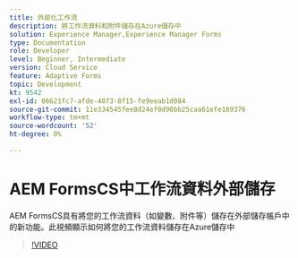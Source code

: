```yaml
---
title: 外部化工作流
description: 將工作流資料和附件儲存在Azure儲存中
solution: Experience Manager,Experience Manager Forms
type: Documentation
role: Developer
level: Beginner, Intermediate
version: Cloud Service
feature: Adaptive Forms
topic: Development
kt: 9542
exl-id: 06621fc7-afde-4073-8f15-fe9eeab1d084
source-git-commit: 11e334545fee8d24ef0d90bb25caa61efe189376
workflow-type: tm+mt
source-wordcount: '52'
ht-degree: 0%

---
```


# AEM FormsCS中工作流資料外部儲存

AEM FormsCS具有將您的工作流資料（如變數、附件等）儲存在外部儲存帳戶中的新功能。此視頻顯示如何將您的工作流資料儲存在Azure儲存中

>[!VIDEO](https://video.tv.adobe.com/v/339610?quality=12&learn=on)
